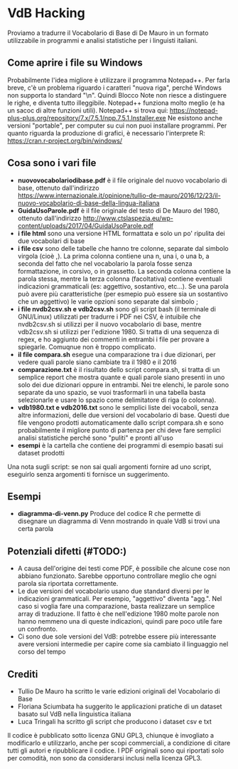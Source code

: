 # VdB Hacking
Proviamo a tradurre il Vocabolario di Base di De Mauro in un formato utilizzabile in programmi e analisi statistiche per i linguisti italiani.

## Come aprire i file su Windows
Probabilmente l'idea migliore è utilizzare il programma Notepad++. Per farla breve, c'è un problema riguardo i caratteri "nuova riga", perché Windows non supporta lo standard "\n". Quindi Blocco Note non riesce a distinguere le righe, e diventa tutto illeggibile. Notepad++ funziona molto meglio (e ha un sacoc di altre funzioni utili).
Notepad++ si trova qui:
https://notepad-plus-plus.org/repository/7.x/7.5.1/npp.7.5.1.Installer.exe
Ne esistono anche versioni "portable", per computer su cui non puoi installare programmi.
Per quanto riguarda la produzione di grafici, è necessario l'interprete R: https://cran.r-project.org/bin/windows/

## Cosa sono i vari file

- **nuovovocabolariodibase.pdf** è il file originale del nuovo vocabolario di base, ottenuto dall'indirizzo https://www.internazionale.it/opinione/tullio-de-mauro/2016/12/23/il-nuovo-vocabolario-di-base-della-lingua-italiana
- **GuidaUsoParole.pdf** è il file originale del testo di De Mauro del 1980, ottenuto dall'indirizzo http://www.ctslaspezia.eu/wp-content/uploads/2017/04/GuidaUsoParole.pdf
- **i file html** sono una versione HTML formattata e solo un po' ripulita dei due vocabolari di base
- **i file csv** sono delle tabelle che hanno tre colonne, separate dal simbolo virgola (cioè ,). La prima colonna contiene una n, una i, o una b, a seconda del fatto che nel vocabolario la parola fosse senza formattazione, in corsivo, o in grassetto. La seconda colonna contiene la parola stessa, mentre la terza colonna (facoltativa) contiene eventuali indicazioni grammaticali (es: aggettivo, sostantivo, etc...). Se una parola può avere più caratteristiche (per esmepio può essere sia un sostantivo che un aggettivo) le varie opzioni sono separate dal simbolo ;
- **i file nvdb2csv.sh e vdb2csv.sh** sono gli script bash (il terminale di GNU/Linux) utilizzati per tradurre i PDF nei CSV, è intuibile che nvdb2csv.sh si utilizzi per il nuovo vocabolario di base, mentre vdb2csv.sh si utilizzi per l'edizione 1980. Si tratta di una sequenza di regex, e ho aggiunto dei commenti in entrambi i file per provare a spiegarle. Comuqnue non è troppo complicato.
- **il file compara.sh** esegue una comparazione tra i due dizionari, per vedere quali parole siano cambiate tra il 1980 e il 2016
- **comparazione.txt** è il risultato dello script compara.sh, si tratta di un semplice report che mostra quante e quali parole siano presenti in uno solo dei due dizionari oppure in entrambi. Nei tre elenchi, le parole sono separate da uno spazio, se vuoi trasformarli in una tabella basta selezionarle e usare lo spazio come delimitatore di riga (o colonna).
- **vdb1980.txt e vdb2016.txt** sono le semplici liste dei vocaboli, senza altre informazioni, delle due versioni del vocabolario di base. Questi due file vengono prodotti automaticamente dallo script compara.sh e sono probabilmente il migliore punto di partenza per chi deve fare semplici analisi statistiche perché sono "puliti" e pronti all'uso
- **esempi** è la cartella che contiene dei programmi di esempio basati sui dataset prodotti

Una nota sugli script: se non sai quali argomenti fornire ad uno script, eseguirlo senza argomenti ti fornisce un suggerimento.

## Esempi
- **diagramma-di-venn.py** Produce del codice R che permette di disegnare un diagramma di Venn mostrando in quale VdB si trovi una certa parola

## Potenziali difetti (#TODO:)
- A causa dell'origine dei testi come PDF, è possibile che alcune cose non abbiano funzionato. Sarebbe opportuno controllare meglio che ogni parola sia riportata correttamente.
- Le due versioni del vocabolario usano due standard diversi per le indicazioni grammaticali. Per esempio, "aggettivo" diventa "agg.". Nel caso si voglia fare una comparazione, basta realizzare un semplice array di traduzione. Il fatto è che nell'edizione 1980 molte parole non hanno nemmeno una di queste indicazioni, quindi pare poco utile fare un confronto.
- Ci sono due sole versioni del VdB: potrebbe essere più interessante avere versioni intermedie per capire come sia cambiato il linguaggio nel corso del tempo

## Crediti
- Tullio De Mauro ha scritto le varie edizioni originali del Vocabolario di Base
- Floriana Sciumbata ha suggerito le applicazioni pratiche di un dataset basato sul VdB nella linguistica italiana
- Luca Tringali ha scritto gli script che producono i dataset csv e txt

Il codice è pubblicato sotto licenza GNU GPL3, chiunque è invogliato a modificarlo e utilizzarlo, anche per scopi commerciali, a condizione di citare tutti gli autori e ripubblicare il codice. I PDF originali sono qui riportati solo per comodità, non sono da considerarsi inclusi nella licenza GPL3.
